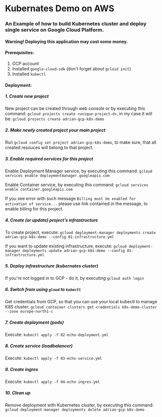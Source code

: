 # Kubernates Demo on AWS  

### An Example of how to build Kubernetes cluster and deploy single service on Google Cloud Platform.

#### Warning! Deploying this application may cost some money.

#### Prerequisites:
1. GCP account
2. Installed `google-cloud-sdk` (don't forget about `gcloid init`)
3. Installed `kubectl` 


#### Deployment:  

##### 1. Create new project

New project can be created through web console or by executing this command: `gcloud projects create <unique-project-d>`, in my case it will be: `gcloud projects create adrian-gcp-k8s-demo`

##### 2. Make newly created project your main project

Run `gcloud config set project adrian-gcp-k8s-demo`, to make sure, that all created resouces will belong to that project.

##### 3. Enable required services for this project

Enable Deployment Manager service, by executing this command: `gcloud services enable deploymentmanager.googleapis.com`

Enable Container service, by executing this command: `gcloud services enable container.googleapis.com`

If you see error with such message `Billing must be enabled for activation of service...` please use link contained in the message, to enable billing for this project.

##### 4. Create (or update) project's infrastructure

To create project, execute: `gcloud deployment-manager deployments create adrian-gcp-k8s-demo --config 01-infrastructure.yml`

If you want to update existing infrastructure, execute: `gcloud deployment-manager deployments update adrian-gcp-k8s-demo --config 01-infrastructure.yml`

##### 5. Deploy infrastructure (kubernates cluster)

If you're not logged in to GCP - do it, by executing `gcloud auth login`

##### 6. Switch from using `gloud` to `kubectl`

Get credentials from GCP, so that you can use your local kubectl to manage K8S cluster: `gcloud container clusters get-credentials k8s-demo-cluster --zone europe-north1-c`

##### 7. Create deployment (pods)

Execute: `kubectl apply -f 02-echo-deployment.yml`

##### 8. Create service (loadbalancer)

Execute: `kubectl apply -f 03-echo-service.yml`

##### 9. Create ingres

Execute: `kubectl apply -f 04-echo-ingres.yml`

##### 10. Clean up

Remove deployment with Kubernetes cluster, by executing this command: `gcloud deployment-manager deployments delete adrian-gcp-k8s-demo`

